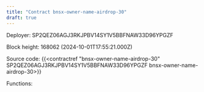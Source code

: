 ```yaml
---
title: "Contract bnsx-owner-name-airdrop-30"
draft: true
---
```

Deployer: SP2QEZ06AGJ3RKJPBV14SY1V5BBFNAW33D96YPGZF


 



Block height: 168062 (2024-10-01T17:55:21.000Z)

Source code: {{<contractref "bnsx-owner-name-airdrop-30" SP2QEZ06AGJ3RKJPBV14SY1V5BBFNAW33D96YPGZF bnsx-owner-name-airdrop-30>}}

Functions:


